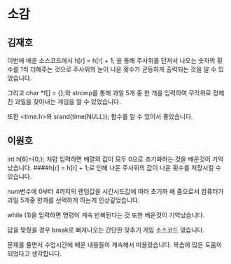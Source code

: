 # 소감
## 김재호
이번에 배운 소스코드에서 h[r] = h[r] + 1; 을 통해 주사위를 던져서 나오는 숫자의 횟수를 1씩 더해주는 것으로 주사위의 눈이 나온 횟수가 균등하게 출력되는 것을 알 수 있었습니다.

그리고 char *f[] = {};와 strcmp를 통해 과일 5개 중 한 개를 입력하여 무작위로 정해진 과일을 찾아내는 게임을 알 수 있었습니다.

또한 <time.h>와 srand(time(NULL)); 함수를 알 수 있어서 좋았습니다.

## 이원호
int h[6]={0,}; 처럼 입력하면 배열의 값이 모두 0으로 초기화하는 것을 배운것이 기억 났습니다.
####h[r] = h[r] + 1;로 인해 나온 주사위의 값이 나온 횟수를 저장시킬 수 있습니다.

num변수에 0부터 4까지의 랜덤값을 시간시드값에 따라 초기화 해 줌으로서 컴퓨터가 과일 5개중 한개를 선택하게 하는게 인상깊었습니다.

while (1)을 입력하면 명령이 계속 반복된다는 것 또한 배운것이 기억났습니다.

답을 맞췄을 경우 break로 빠져나오는 간단한 맞추기 게임 소스코드 였습니다.

문제를 풀면서 수업시간에 배운 내용들이 계속해서 떠올랐습니다. 복습에 많은 도움이 되었다고 생각합니다.
